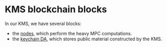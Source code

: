 # KMS blockchain blocks

In our KMS, we have several blocks:
- the [nodes](../explanations/node.md), which perform the heavy MPC computations.
- the [keychain DA](../explanations/keychain.md), which stores public material constructed by the KMS.
